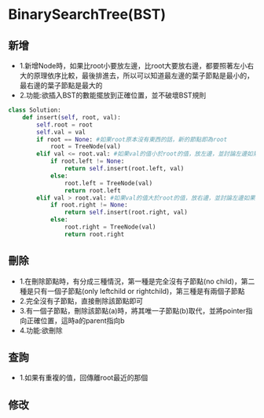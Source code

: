# BinarySearchTree(BST)
## 新增
* 1.新增Node時，如果比root小要放左邊，比root大要放右邊，都要照著左小右大的原理依序比較，最後排進去，所以可以知道最左邊的葉子節點是最小的，最右邊的葉子節點是最大的
* 2.功能:欲插入BST的數能擺放到正確位置，並不破壞BST規則
```python
class Solution:
    def insert(self, root, val):
        self.root = root
        self.val = val
        if root == None: #如果root原本沒有東西的話，新的節點即為root
            root = TreeNode(val)
        elif val <= root.val: #如果val的值小於root的值，放左邊，並討論左邊如果沒有值以及有值的時候
            if root.left != None:
                return self.insert(root.left, val)
            else:
                root.left = TreeNode(val)
                return root.left
        elif val > root.val: #如果val的值大於root的值，放右邊，並討論左邊如果沒有值以及有值的時候
            if root.right != None:
                return self.insert(root.right, val)
            else:
                root.right = TreeNode(val)
                return root.right
```
## 刪除
* 1.在刪除節點時，有分成三種情況，第一種是完全沒有子節點(no child)，第二種是只有一個子節點(only leftchild or rightchild)，第三種是有兩個子節點
* 2.完全沒有子節點，直接刪除該節點即可
* 3.有一個子節點，刪除該節點(a)時，將其唯一子節點(b)取代，並將pointer指向正確位置，這時a的parent指向b
* 4.功能:欲刪除
## 查詢
* 1.如果有重複的值，回傳離root最近的那個
## 修改

